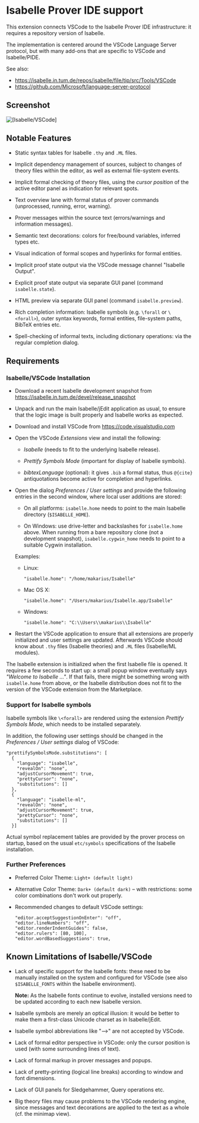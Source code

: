 # Isabelle Prover IDE support

This extension connects VSCode to the Isabelle Prover IDE infrastructure: it
requires a repository version of Isabelle.

The implementation is centered around the VSCode Language Server protocol, but
with many add-ons that are specific to VSCode and Isabelle/PIDE.

See also:

  * <https://isabelle.in.tum.de/repos/isabelle/file/tip/src/Tools/VSCode>
  * <https://github.com/Microsoft/language-server-protocol>


## Screenshot

![[Isabelle/VSCode]](https://isabelle.in.tum.de/repos/isabelle/raw-file/b565a39627bb/src/Tools/VSCode/extension/isabelle_vscode.png)


## Notable Features

  * Static syntax tables for Isabelle `.thy` and `.ML` files.

  * Implicit dependency management of sources, subject to changes of theory
  files within the editor, as well as external file-system events.

  * Implicit formal checking of theory files, using the *cursor position* of the
  active editor panel as indication for relevant spots.

  * Text overview lane with formal status of prover commands (unprocessed,
  running, error, warning).

  * Prover messages within the source text (errors/warnings and information
  messages).

  * Semantic text decorations: colors for free/bound variables, inferred types
  etc.

  * Visual indication of formal scopes and hyperlinks for formal entities.

  * Implicit proof state output via the VSCode message channel "Isabelle
  Output".

  * Explicit proof state output via separate GUI panel (command
  `isabelle.state`).

  * HTML preview via separate GUI panel (command `isabelle.preview`).

  * Rich completion information: Isabelle symbols (e.g. `\forall` or
  `\<forall>`), outer syntax keywords, formal entities, file-system paths,
  BibTeX entries etc.

  * Spell-checking of informal texts, including dictionary operations: via the
  regular completion dialog.


## Requirements

### Isabelle/VSCode Installation

  * Download a recent Isabelle development snapshot from
  <https://isabelle.in.tum.de/devel/release_snapshot>

  * Unpack and run the main Isabelle/jEdit application as usual, to ensure that
  the logic image is built properly and Isabelle works as expected.

  * Download and install VSCode from <https://code.visualstudio.com>

  * Open the VSCode *Extensions* view and install the following:

      + *Isabelle* (needs to fit to the underlying Isabelle release).

      + *Prettify Symbols Mode* (important for display of Isabelle symbols).

      + *bibtexLanguage* (optional): it gives `.bib` a formal status, thus
        `@{cite}` antiquotations become active for completion and hyperlinks.

  * Open the dialog *Preferences / User settings* and provide the following
    entries in the second window, where local user additions are stored:

      + On all platforms: `isabelle.home` needs to point to the main Isabelle
      directory (`$ISABELLE_HOME`).

      + On Windows: use drive-letter and backslashes for `isabelle.home` above.
      When running from a bare repository clone (not a development snapshot),
      `isabelle.cygwin_home` needs to point to a suitable Cygwin installation.

    Examples:

      + Linux:
        ```
        "isabelle.home": "/home/makarius/Isabelle"
        ```

      + Mac OS X:
        ```
        "isabelle.home": "/Users/makarius/Isabelle.app/Isabelle"
        ```

      + Windows:
        ```
        "isabelle.home": "C:\\Users\\makarius\\Isabelle"
        ```

  * Restart the VSCode application to ensure that all extensions are properly
  initialized and user settings are updated. Afterwards VSCode should know about
  `.thy` files (Isabelle theories) and `.ML` files (Isabelle/ML modules).

  The Isabelle extension is initialized when the first Isabelle file is opened.
  It requires a few seconds to start up: a small popup window eventually says
  *"Welcome to Isabelle ..."*. If that fails, there might be something wrong
  with `isabelle.home` from above, or the Isabelle distribution does not fit to
  the version of the VSCode extension from the Marketplace.


### Support for Isabelle symbols

Isabelle symbols like `\<forall>` are rendered using the extension *Prettify
Symbols Mode*, which needs to be installed separately.

In addition, the following user settings should be changed in the *Preferences /
User settings* dialog of VSCode:

```
"prettifySymbolsMode.substitutions": [
  {
    "language": "isabelle",
    "revealOn": "none",
    "adjustCursorMovement": true,
    "prettyCursor": "none",
    "substitutions": []
  },
  {
    "language": "isabelle-ml",
    "revealOn": "none",
    "adjustCursorMovement": true,
    "prettyCursor": "none",
    "substitutions": []
  }]
```

Actual symbol replacement tables are provided by the prover process on startup,
based on the usual `etc/symbols` specifications of the Isabelle installation.


### Further Preferences

  * Preferred Color Theme: `Light+ (default light)`

  * Alternative Color Theme: `Dark+ (default dark)` – with restrictions: some
  color combinations don't work out properly.

  * Recommended changes to default VSCode settings:

    ```
    "editor.acceptSuggestionOnEnter": "off",
    "editor.lineNumbers": "off",
    "editor.renderIndentGuides": false,
    "editor.rulers": [80, 100],
    "editor.wordBasedSuggestions": true,
    ```

## Known Limitations of Isabelle/VSCode

  * Lack of specific support for the Isabelle fonts: these need to be
  manually installed on the system and configured for VSCode (see also
  `$ISABELLE_FONTS` within the Isabelle environment).

    **Note:** As the Isabelle fonts continue to evolve, installed versions need
    to be updated according to each new Isabelle version.

  * Isabelle symbols are merely an optical illusion: it would be better to make
    them a first-class Unicode charset as in Isabelle/jEdit.

  * Isabelle symbol abbreviations like "-->" are not accepted by VSCode.

  * Lack of formal editor perspective in VSCode: only the cursor position is
  used (with some surrounding lines of text).

  * Lack of formal markup in prover messages and popups.

  * Lack of pretty-printing (logical line breaks) according to window and font
  dimensions.

  * Lack of GUI panels for Sledgehammer, Query operations etc.

  * Big theory files may cause problems to the VSCode rendering engine, since
  messages and text decorations are applied to the text as a whole (cf. the
  minimap view).
